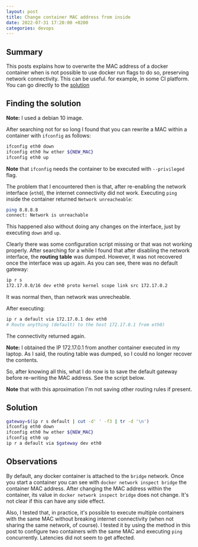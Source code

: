 ```yaml
---
layout: post
title: Change container MAC address from inside
date: 2022-07-31 17:20:00 +0200
categories: devops
---
```


## Summary 

This posts explains how to overwrite the MAC address of a docker container when is not possible to use docker run flags to do so, preserving network connectivity. This can be useful. for example, in some CI platform. You can go directly to the [solution](#solution)


## Finding the solution

**Note:** I used a debian 10 image.

After searching not for so long I found that you can rewrite a MAC within a container with `ifconfig` as follows:

```bash
ifconfig eth0 down
ifconfig eth0 hw ether ${NEW_MAC}
ifconfig eth0 up
```

**Note** that `ifconfig` needs the container to be executed with `--privileged` flag.

The problem that I encountered then is that, after re-enabling the network interface (`eth0`), the internet connectivity did not work. Executing `ping` inside the container returned `Network unreacheable`:

```bash
ping 8.8.8.8
connect: Network is unreachable
```

This happened also without doing any changes on the interface, just by executing `down` and `up`.

Clearly there was some configuration script missing or that was not working properly. After searching for a while I found that after disabling the network interface, the **routing table** was dumped. However, it was not recovered once the interface was up again. As you can see, there was no default gateway:
```bash
ip r s
172.17.0.0/16 dev eth0 proto kernel scope link src 172.17.0.2
```
It was normal then, than network was unrecheable.

After executing:
```bash
ip r a default via 172.17.0.1 dev eth0
# Route anything (default) to the host 172.17.0.1 from eth0)
```
The connectivity returned again.

**Note:** I obtained the IP 172.17.0.1 from another container executed in my laptop. As I said, the routing table was dumped, so I could no longer recover the contents.

So, after knowing all this, what I do now is to save the default gateway before re-writing the MAC address. See the script below.

**Note** that with this aproximation I'm not saving other routing rules if present.

## Solution

```bash
gateway=$(ip r s default | cut -d' ' -f3 | tr -d '\n')
ifconfig eth0 down
ifconfig eth0 hw ether ${NEW_MAC}
ifconfig eth0 up
ip r a default via $gateway dev eth0
```

## Observations

By default, any docker container is attached to the `bridge` network. Once you start a container you can see with `docker network inspect bridge` the container MAC address. After changing the MAC address within the container, its value in `docker network inspect bridge` does not change. It's not clear if this can have any side effect.

Also, I tested that, in practice, it's possible to execute multiple containers with the same MAC without breaking internet connectivity (when not sharing the same network, of course). I tested it by using the method in this post to configure two containers with the same MAC and executing `ping` concurrently. Latencies did not seem to get affected.

